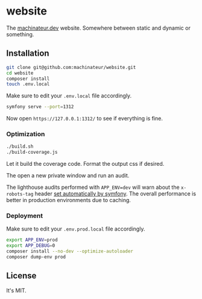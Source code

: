 # website

The [machinateur.dev](https://machinateur.dev/) website. Somewhere between static and dynamic or something.

## Installation

```bash
git clone git@github.com:machinateur/website.git
cd website
composer install
touch .env.local
```

Make sure to edit your `.env.local` file accordingly.

```bash
symfony serve --port=1312
```

Now open `https://127.0.0.1:1312/` to see if everything is fine.

### Optimization

```bash
./build.sh
./build-coverage.js
```

Let it build the coverage code. Format the output css if desired.

The open a new private window and run an audit.

The lighthouse audits performed with `APP_ENV=dev` will warn about the `x-robots-tag` header
[set automatically by symfony](https://symfony.com/doc/current/reference/configuration/framework.html#disallow-search-engine-index).
The overall performance is better in production environments due to caching.

### Deployment

Make sure to edit your `.env.prod.local` file accordingly.

```bash
export APP_ENV=prod
export APP_DEBUG=0
composer install --no-dev --optimize-autoloader
composer dump-env prod
```

## License

It's MIT.
